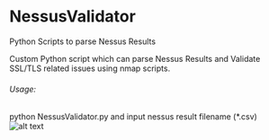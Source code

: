 # NessusValidator
Python Scripts to parse Nessus Results

Custom Python script which can parse Nessus Results and Validate SSL/TLS related issues using nmap scripts.

###### Usage:
python NessusValidator.py and input nessus result filename (*.csv)
![alt text](https://github.com/rootsploit/NessusValidator/blob/master/usage.jpg?raw=true)
